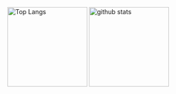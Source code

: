 <p align="left"> 
  <img alt="Top Langs" height="180px" src="https://github-readme-stats.vercel.app/api/top-langs/?username=yuya-okada527&layout=compact&count_private=true&show_icons=true&langs_count=10&hide=html,jupyter%20notebook" />
  <img alt="github stats" height="180px" src="https://github-readme-stats.vercel.app/api?username=yuya-okada527&count_private=true&show_icons=true" />
</p>
